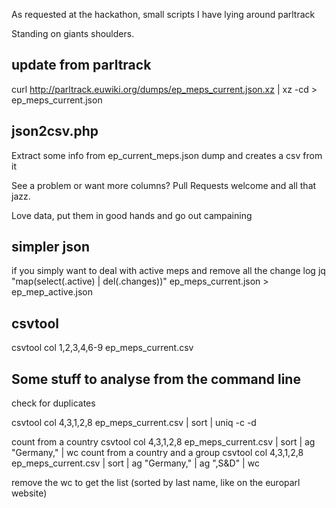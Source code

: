 As requested at the hackathon, small scripts I have lying around parltrack

Standing on giants shoulders.

update from parltrack
---------------
curl http://parltrack.euwiki.org/dumps/ep_meps_current.json.xz | xz -cd > ep_meps_current.json

json2csv.php
-------------

Extract some info from ep_current_meps.json dump and creates a csv from it

See a problem or want more columns? Pull Requests welcome and all that jazz.

Love data, put them in good hands and go out campaining

simpler json
------------
if you simply want to deal with active meps and remove all the change log
jq "map(select(.active) | del(.changes))" ep_meps_current.json > ep_mep_active.json


csvtool
----------

csvtool col 1,2,3,4,6-9 ep_meps_current.csv

Some stuff to analyse from the command line 
------------------
check for duplicates

csvtool col 4,3,1,2,8 ep_meps_current.csv | sort | uniq -c -d

count from a country
csvtool col 4,3,1,2,8 ep_meps_current.csv | sort | ag "Germany," | wc 
count from a country and a group
csvtool col 4,3,1,2,8 ep_meps_current.csv | sort | ag "Germany," | ag ",S&D" | wc

remove the wc to get the list (sorted by last name, like on the europarl website)

